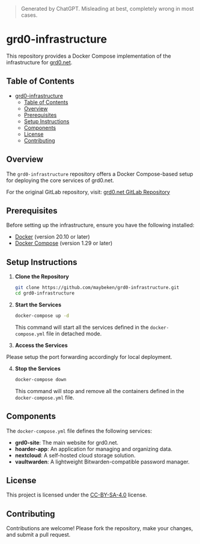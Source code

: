> Generated by ChatGPT. Misleading at best, completely wrong in most cases.

# grd0-infrastructure

This repository provides a Docker Compose implementation of the infrastructure for [grd0.net](https://grd0.net).

## Table of Contents

- [grd0-infrastructure](#grd0-infrastructure)
  - [Table of Contents](#table-of-contents)
  - [Overview](#overview)
  - [Prerequisites](#prerequisites)
  - [Setup Instructions](#setup-instructions)
  - [Components](#components)
  - [License](#license)
  - [Contributing](#contributing)

## Overview

The `grd0-infrastructure` repository offers a Docker Compose-based setup for deploying the core services of grd0.net.

For the original GitLab repository, visit: [grd0.net GitLab Repository](https://gitlab.com/grd0.net/grd0-infrastructure)

## Prerequisites

Before setting up the infrastructure, ensure you have the following installed:

- [Docker](https://www.docker.com/get-started) (version 20.10 or later)
- [Docker Compose](https://docs.docker.com/compose/install/) (version 1.29 or later)

## Setup Instructions

1. **Clone the Repository**

   ```bash
   git clone https://github.com/maybeken/grd0-infrastructure.git
   cd grd0-infrastructure
   ```


2. **Start the Services**

   ```bash
   docker-compose up -d
   ```


   This command will start all the services defined in the `docker-compose.yml` file in detached mode.

3. **Access the Services**

  Please setup the port forwarding accordingly for local deployment.

4. **Stop the Services**

   ```bash
   docker-compose down
   ```


   This command will stop and remove all the containers defined in the `docker-compose.yml` file.

## Components

The `docker-compose.yml` file defines the following services:

- **grd0-site**: The main website for grd0.net.
- **hoarder-app**: An application for managing and organizing data.
- **nextcloud**: A self-hosted cloud storage solution.
- **vaultwarden**: A lightweight Bitwarden-compatible password manager.

## License

This project is licensed under the [CC-BY-SA-4.0](https://creativecommons.org/licenses/by-sa/4.0/) license.

## Contributing

Contributions are welcome! Please fork the repository, make your changes, and submit a pull request.